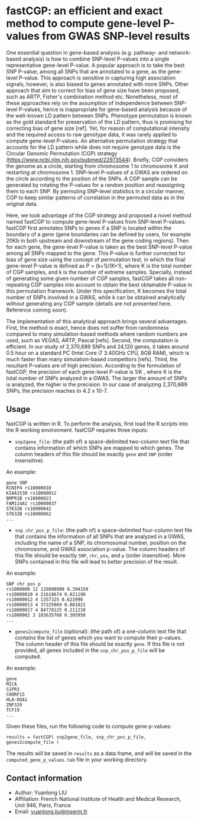 # fastCGP: an efficient and exact method to compute gene-level P-values from GWAS SNP-level results

One essential question in gene-based analysis (e.g. pathway- and network-based analysis) is how to combine SNP-level P-values into a single representative gene-level P-value. A popular approach is to take the best SNP P-value, among all SNPs that are annotated to a gene, as the gene-level P-value. This approach is sensitive in capturing high association signals, however, is also biased to genes annotated with more SNPs. Other approach that aim to correct for bias of gene size have been proposed, such as ARTP, Fisher's combination method etc. Nonetheless, most of these approaches rely on the assumption of independence between SNP-level P-values, hence is inappropriate for gene-based analysis because of the well-known LD pattern between SNPs. Phenotype permutation is known as the gold standard for preservation of the LD pattern, thus is promising for correcting bias of gene size [ref]. Yet, for reason of computational intensity and the required access to raw genotype data, it was rarely applied to compute gene-level P-values. An alternative permutation strategy that accounts for the LD pattern while does not require genotype data is the Circular Genomic Permutation (CGP) strategy (https://www.ncbi.nlm.nih.gov/pubmed/22973544). Briefly, CGP considers the genome as a circle, starting from chromosome 1 to chromosome X and restarting at chromosome 1. SNP-level P-values of a GWAS are ordered on the circle according to the position of the SNPs. A CGP sample can be generated by rotating the P-values for a random position and reassigning them to each SNP. By permuting SNP-level statistics in a circular manner, CGP to keep similar patterns of correlation in the permuted data as in the original data.

Here, we took advantage of the CGP strategy and proposed a novel method named fastCGP to compute gene-level P-values from SNP-level P-values. fastCGP first annotates SNPs to genes if a SNP is located within the boundary of a gene (gene boundaries can be defined by users, for example 20Kb in both upstream and downstream of the gene coding regions). Then for each gene, the gene-level P-value is taken as the best SNP-level P-value among all SNPs mapped to the gene. This P-value is further corrected for bias of gene size using the concept of permutation test, in which the final gene-level P-value is defined as P = (k+1)/(K+1), where K is the total number of CGP samples, and k is the number of extreme samples. Specially, instead of generating some given number of CGP samples, fastCGP takes all non-repeating CGP samples into account to obtain the best obtainable P-value in this permutation framework. Under this specification, K becomes the total number of SNPs involved in a GWAS, while k can be obtained analytically without generating any CGP sample (details are not presented here. Reference coming soon).

The implementation of this analytical approach brings several advantages. First, the method is exact, hence does not suffer from randomness compared to many simulation-based methods where random numbers are used, such as VEGAS, ARTP, Pascal [refs]. Second, the computation is efficient. In our study of 2,370,689 SNPs and 24,120 genes, it takes around 0.5 hour on a standard PC (Intel Core i7 3.40GHz CPU, 8GB RAM), which is much faster than many simulation-based competitors [refs]. Third, the resultant P-values are of high precision. According to the formulation of fastCGP, the precision of each gene-level P-value is 1/K , where K is the total number of SNPs analyzed in a GWAS. The larger the amount of SNPs is analyzed, the higher is the precision. In our case of analyzing 2,370,689 SNPs, the precision reaches to 4.2 x 10-7.

## Usage

fastCGP is written in R. To perform the analysis, first load the R scripts into the R working environment. fastCGP requires three inputs:

- ```snp2gene_file```: (the path of) a space-delimited two-column text file that contains information of which SNPs are mapped to which genes. The column headers of this file should be exactly ```gene``` and ```SNP``` (order insensitive).

An example:	

	gene SNP
	KCNIP4 rs10000010
	KIAA1530 rs10000012
	BMPR1B rs10000023
	FAM114A1 rs10000037
	STK32B rs10000042
	STK32B rs10000062
	...

- ```snp_chr_pos_p_file```: (the path of) a space-delimited four-column text file that contains the information of all SNPs that are analyzed in a GWAS, including the name of a SNP, its chromosomal number, position on the chromosome, and GWAS association p-value. The column headers of this file should be exactly ```SNP```, ```chr```, ```pos```, and ```p``` (order insensitive). More SNPs contained in this file will lead to better precision of the result. 

An example:	

	SNP chr pos p
	rs1000000 12 126890980 0.394150
	rs10000010 4 21618674 0.821190
	rs10000012 4 1357325 0.623990
	rs10000013 4 37225069 0.081821
	rs10000017 4 84778125 0.211210
	rs1000002 3 183635768 0.305950
	...

- ```genes2compute_file``` (optional): (the path of) a one-column text file that contains the list of genes which you want to compute their p-values. The column header of this file should be exactly ```gene```. If this file is not provided, all genes included in the ```snp_chr_pos_p_file``` will be computed.

An example:	

	gene
	MICA
	S1PR3
	C6ORF15
	HLA-DQA1
	ZNF329
	TCF19
	...
 
Given these files, run the following code to compute gene p-values:
```
results = fastCGP( snp2gene_file, snp_chr_pos_p_file, genes2compute_file )
```

The results will be saved in ```results``` as a data frame, and will be saved in the ```computed_gene_p_values.tab``` file in your working directory.

## Contact information

* Author: Yuanlong LIU
* Affiliation: French National Institute of Health and Medical Research, Unit 946,  Paris, France
* Email: yuanlong.liu@inserm.fr
